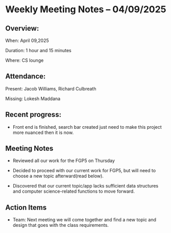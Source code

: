 # Weekly Meeting Notes – 04/09/2025

## Overview:

When: April 09,2025

Duration: 1 hour and 15 minutes

Where: CS lounge

## Attendance:
Present: Jacob Williams, Richard Culbreath

Missing: Lokesh Maddana

## Recent progress:
- Front end is finished, search bar created just need to make this project more nuanced then it is now.

## Meeting Notes
- Reviewed all our work for the FGP5 on Thursday

- Decided to proceed with our current work for FGP5, but will need to choose a new topic afterward(read below).

- Discovered that our current topic/app lacks sufficient data structures and computer science-related functions to move forward.

## Action Items


- Team: Next meeting we will come together and find a new topic and design that goes with the class requirements.




